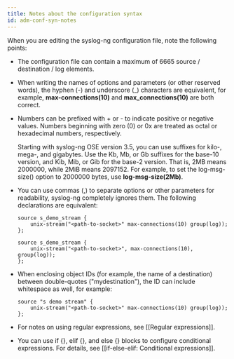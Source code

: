 ```yaml
---
title: Notes about the configuration syntax
id: adm-conf-syn-notes
---
```


When you are editing the syslog-ng configuration file, note the
following points:

- The configuration file can contain a maximum of 6665 source /
    destination / log elements.

- When writing the names of options and parameters (or other reserved
    words), the hyphen (-) and underscore (_) characters are
    equivalent, for example, **max-connections(10)** and
    **max_connections(10)** are both correct.

- Numbers can be prefixed with + or - to indicate positive or negative
    values. Numbers beginning with zero (0) or 0x are treated as octal
    or hexadecimal numbers, respectively.

    Starting with syslog-ng OSE version 3.5, you can use suffixes for
    kilo-, mega-, and gigabytes. Use the Kb, Mb, or Gb suffixes for the
    base-10 version, and Kib, Mib, or Gib for the base-2 version. That
    is, 2MB means 2000000, while 2MiB means 2097152. For example, to set
    the log-msg-size() option to 2000000 bytes, use
    **log-msg-size(2Mb)**.

- You can use commas (,) to separate options or other parameters for
    readability, syslog-ng completely ignores them. The following
    declarations are equivalent:

    ```config
    source s_demo_stream {
        unix-stream("<path-to-socket>" max-connections(10) group(log));
    };
    
    source s_demo_stream {
        unix-stream("<path-to-socket>", max-connections(10), group(log));
    };
    ```  

- When enclosing object IDs (for example, the name of a destination)
    between double-quotes (\"mydestination\"), the ID can include
    whitespace as well, for example:

    ```config
    source "s demo stream" {
        unix-stream("<path-to-socket>" max-connections(10) group(log));
    };
    ```

- For notes on using regular expressions, see
    [[Regular expressions]].
- You can use if {}, elif {}, and else {} blocks to configure
    conditional expressions. For details, see
    [[if-else-elif: Conditional expressions]].
